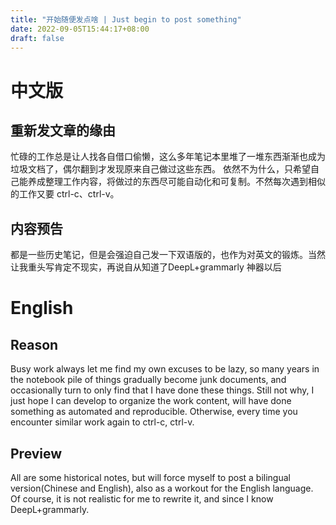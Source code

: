 ```yaml
---
title: "开始随便发点啥 | Just begin to post something"
date: 2022-09-05T15:44:17+08:00
draft: false
---
```


# 中文版

## 重新发文章的缘由

忙碌的工作总是让人找各自借口偷懒，这么多年笔记本里堆了一堆东西渐渐也成为垃圾文档了，偶尔翻到才发现原来自己做过这些东西。
依然不为什么，只希望自己能养成整理工作内容，将做过的东西尽可能自动化和可复制。不然每次遇到相似的工作又要 ctrl-c、ctrl-v。

## 内容预告

都是一些历史笔记，但是会强迫自己发一下双语版的，也作为对英文的锻炼。当然让我重头写肯定不现实，再说自从知道了DeepL+grammarly 神器以后

# English

## Reason

Busy work always let me find my own excuses to be lazy, so many years in the notebook pile of things gradually become junk documents, and occasionally turn to only find that I have done these things.
Still not why, I just hope I can develop to organize the work content, will have done something as automated and reproducible. Otherwise, every time you encounter similar work again to ctrl-c, ctrl-v.

## Preview

All are some historical notes, but will force myself to post a bilingual version(Chinese and English), also as a workout for the English language. Of course, it is not realistic for me to rewrite it, and since I know DeepL+grammarly.